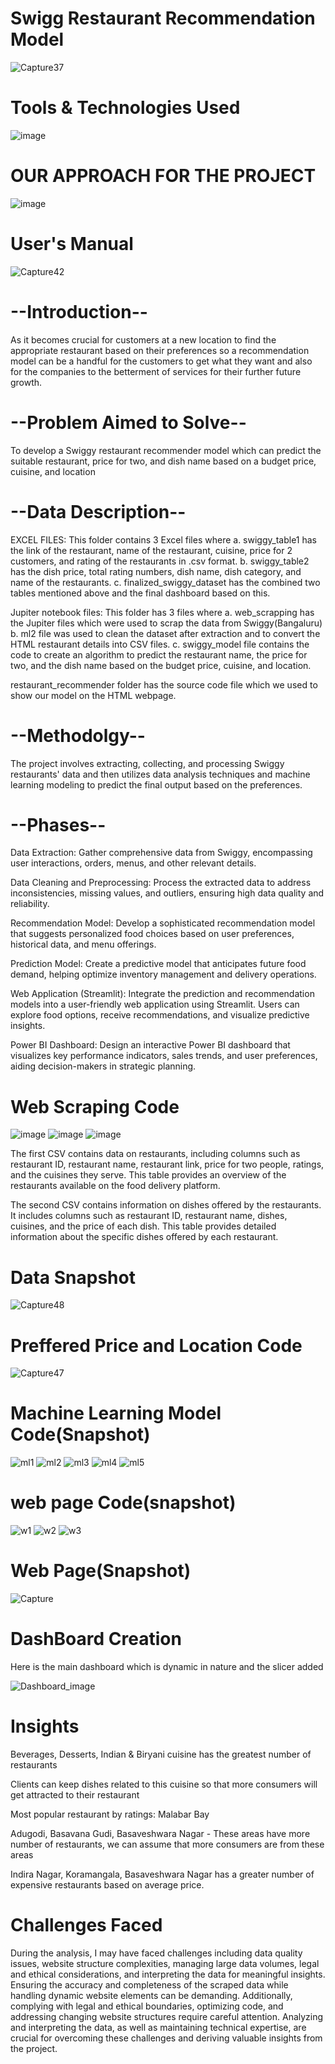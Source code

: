# Swigg Restaurant Recommendation Model
![Capture37](https://github.com/Ashraf7474/Swiggy_Restrauant_Recommendation_Model/assets/131772000/08c5e11a-9c71-4d60-945b-49d7b9b68f3c)

# Tools & Technologies Used
![image](https://github.com/Sudhansu352010/1Mg-Homeopathic-Data-Analysis/assets/131376814/1d4cac22-bcd3-4990-b918-d739138c9396)

# OUR APPROACH FOR THE PROJECT
![image](https://github.com/Ashraf7474/Swiggy_Restrauant_Recommendation_Model/assets/131772000/6011d055-d1fd-409b-9c1f-1e71a08490fc)

# User's Manual
![Capture42](https://github.com/Ashraf7474/Swiggy_Restrauant_Recommendation_Model/assets/131772000/5b2e3e54-23d1-4eef-b94e-cd74c72b6737)

# --Introduction--

As it becomes crucial for customers at a new location to find the appropriate restaurant based on their preferences so a recommendation model can be a handful for the customers to get what they want and also for the companies to the betterment of services for their further future growth.

# --Problem Aimed to Solve--

To develop a Swiggy restaurant recommender model which can predict the suitable restaurant, price for two, and dish name based on a budget price, cuisine, and location

# --Data Description--

EXCEL FILES: This folder contains 3 Excel files where a. swiggy_table1 has the link of the restaurant, name of the restaurant, cuisine, price for 2 customers, and rating of the restaurants in .csv format. b. swiggy_table2 has the dish price, total rating numbers, dish name, dish category, and name of the restaurants. c. finalized_swiggy_dataset has the combined two tables mentioned above and the final dashboard based on this.

Jupiter notebook files: This folder has 3 files where a. web_scrapping has the Jupiter files which were used to scrap the data from Swiggy(Bangaluru) b. ml2 file was used to clean the dataset after extraction and to convert the HTML restaurant details into CSV files. c. swiggy_model file contains the code to create an algorithm to predict the restaurant name, the price for two, and the dish name based on the budget price, cuisine, and location.

restaurant_recommender folder has the source code file which we used to show our model on the HTML webpage.

# --Methodolgy--

The project involves extracting, collecting, and processing Swiggy restaurants' data and then utilizes data analysis techniques and machine learning modeling to predict the final output based on the preferences.

# --Phases--

Data Extraction: Gather comprehensive data from Swiggy, encompassing user interactions, orders, menus, and other relevant details.

Data Cleaning and Preprocessing: Process the extracted data to address inconsistencies, missing values, and outliers, ensuring high data quality and reliability.

Recommendation Model: Develop a sophisticated recommendation model that suggests personalized food choices based on user preferences, historical data, and menu offerings.

Prediction Model: Create a predictive model that anticipates future food demand, helping optimize inventory management and delivery operations.

Web Application (Streamlit): Integrate the prediction and recommendation models into a user-friendly web application using Streamlit. Users can explore food options, receive recommendations, and visualize predictive insights.

Power BI Dashboard: Design an interactive Power BI dashboard that visualizes key performance indicators, sales trends, and user preferences, aiding decision-makers in strategic planning.

# Web Scraping Code
![image](https://github.com/Ashraf7474/Swiggy_Restrauant_Recommendation_Model/assets/131772000/53d0c8e0-7f2f-4508-b03b-4d70e011a53f)
![image](https://github.com/Ashraf7474/Swiggy_Restrauant_Recommendation_Model/assets/131772000/05c6bc9b-f49b-4758-a20d-37906766e14c)
![image](https://github.com/Ashraf7474/Swiggy_Restrauant_Recommendation_Model/assets/131772000/592f5ba3-8291-41a5-8cea-497e32508f08)

The first CSV contains data on restaurants, including columns such as restaurant ID, restaurant name, restaurant link, price for two people, ratings, and the cuisines they serve. This table provides an overview of the restaurants available on the food delivery platform.

The second CSV contains information on dishes offered by the restaurants. It includes columns such as restaurant ID, restaurant name, dishes, cuisines, and the price of each dish. This table provides detailed information about the specific dishes offered by each restaurant.

# Data Snapshot
![Capture48](https://github.com/Ashraf7474/Swiggy_Restrauant_Recommendation_Model/assets/131772000/c2065031-6ced-4394-a626-670caec4c2c3)


# Preffered Price and Location Code
![Capture47](https://github.com/Ashraf7474/Swiggy_Restrauant_Recommendation_Model/assets/131772000/fd499c9a-b04d-4e36-adf2-64b081e761b7)

# Machine Learning Model Code(Snapshot)
![ml1](https://github.com/Ashraf7474/Swiggy_Restrauant_Recommendation_Model/assets/131772000/100ef6c4-3afa-421a-af17-6e53fa94ffeb)
![ml2](https://github.com/Ashraf7474/Swiggy_Restrauant_Recommendation_Model/assets/131772000/825868de-535c-4b31-801e-b724c62632f1)
![ml3](https://github.com/Ashraf7474/Swiggy_Restrauant_Recommendation_Model/assets/131772000/b6fff5cb-f998-44b8-a554-225d779bbf45)
![ml4](https://github.com/Ashraf7474/Swiggy_Restrauant_Recommendation_Model/assets/131772000/b1d34521-93c4-43f1-8edf-c3a672a49eb6)
![ml5](https://github.com/Ashraf7474/Swiggy_Restrauant_Recommendation_Model/assets/131772000/9e793c85-5e1d-4ef7-997f-c70009c9fd50)


# web page Code(snapshot)
![w1](https://github.com/Ashraf7474/Swiggy_Restrauant_Recommendation_Model/assets/131772000/3b176a49-75bd-40b7-a657-5ff4d11b1164)
![w2](https://github.com/Ashraf7474/Swiggy_Restrauant_Recommendation_Model/assets/131772000/1c6bffc2-a5f5-40ed-9b46-024038e972cd)
![w3](https://github.com/Ashraf7474/Swiggy_Restrauant_Recommendation_Model/assets/131772000/46d6c739-6809-4b95-ad17-924b6133e942)




# Web Page(Snapshot)

![Capture](https://github.com/Ashraf7474/Swiggy_Restrauant_Recommendation_Model/assets/131772000/7b8ca7a5-d6b3-4b7d-bb18-1d02a81e93de)

# DashBoard Creation
Here is the main dashboard which is dynamic in nature and the slicer added

![Dashboard_image](https://github.com/Ashraf7474/Swiggy_Restrauant_Recommendation_Model/assets/131772000/b56874be-738e-423e-b1c6-41cf572364eb)

# Insights

Beverages, Desserts, Indian & Biryani cuisine has the greatest number of restaurants

Clients can keep dishes related to this cuisine so that more consumers will get attracted to their restaurant

Most popular restaurant by ratings: Malabar Bay

Adugodi, Basavana Gudi, Basaveshwara Nagar - These areas have more number of restaurants, we can assume that more consumers are from these areas

Indira Nagar, Koramangala, Basaveshwara Nagar has a greater number of expensive restaurants based on average price.

# Challenges Faced

During the analysis, I may have faced challenges including data quality issues, website structure complexities, managing large data volumes, legal and ethical considerations, and interpreting the data for meaningful insights. Ensuring the accuracy and completeness of the scraped data while handling dynamic website elements can be demanding. Additionally, complying with legal and ethical boundaries, optimizing code, and addressing changing website structures require careful attention. Analyzing and interpreting the data, as well as maintaining technical expertise, are crucial for overcoming these challenges and deriving valuable insights from the project.






